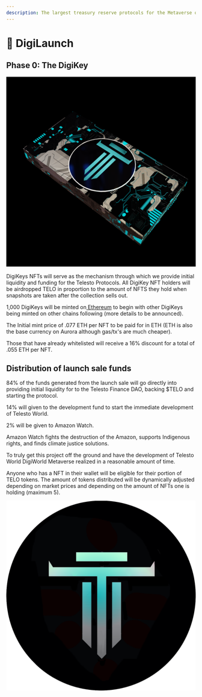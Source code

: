 ```yaml
---
description: The largest treasury reserve protocols for the Metaverse on Celo network
---
```


# 🚀 DigiLaunch

## Phase 0: The DigiKey

![](.gitbook/assets/DigiKey.png)

DigiKeys NFTs will serve as the mechanism through which we provide initial liquidity and funding for the Telesto Protocols. All DigiKey NFT holders will be airdropped TELO in proportion to the amount of NFTS they hold when snapshots are taken after the collection sells out.

1,000 DigiKeys will be minted on[ Ethereum](https://telesto.money) to begin with other DigiKeys being minted on other chains following (more details to be announced).

The Initial mint price of .077 ETH per NFT to be paid for in ETH (ETH is also the base currency on Aurora although gas/tx's are much cheaper).&#x20;

Those that have already whitelisted will receive a 16% discount for a total of .055 ETH per NFT.&#x20;

## Distribution of launch sale funds

84% of the funds generated from the launch sale will go directly into providing initial liquidity for to the Telesto Finance DAO, backing $TELO and starting the protocol.

14% will given to the development fund to start the immediate development of Telesto World.

2% will be given to Amazon Watch.

Amazon Watch fights the destruction of the Amazon, supports Indigenous rights, and finds climate justice solutions.&#x20;

To truly get this project off the ground and have the development of Telesto World DigiWorld Metaverse realized in a reasonable amount of time.

Anyone who has a NFT in their wallet will be eligible for their portion of TELO tokens. The amount of tokens distributed will be dynamically adjusted depending on market prices and depending on the amount of NFTs one is holding (maximum 5).&#x20;





![](.gitbook/assets/tethys.png)
